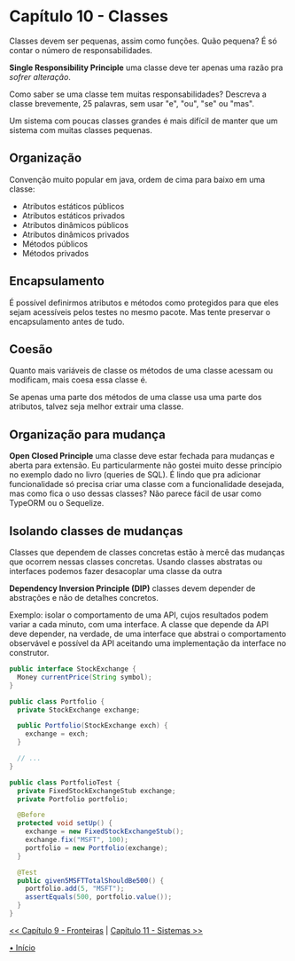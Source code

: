 # Capítulo 10 - Classes
Classes devem ser pequenas, assim como funções. Quão pequena? É só contar o 
número de responsabilidades.

**Single Responsibility Principle** uma classe deve ter apenas uma razão pra
_sofrer alteração_.

Como saber se uma classe tem muitas responsabilidades? Descreva a classe 
brevemente, 25 palavras, sem usar "e", "ou", "se" ou "mas".

Um sistema com poucas classes grandes é mais difícil de manter que um sistema
com muitas classes pequenas.

## Organização
Convenção muito popular em java, ordem de cima para baixo em uma classe: 

- Atributos estáticos públicos
- Atributos estáticos privados
- Atributos dinâmicos públicos
- Atributos dinâmicos privados
- Métodos públicos
- Métodos privados


## Encapsulamento
É possível definirmos atributos e métodos como protegidos para que eles sejam 
acessíveis pelos testes no mesmo pacote. Mas tente preservar o encapsulamento
antes de tudo.


## Coesão
Quanto mais variáveis de classe os métodos de uma classe acessam ou modificam, 
mais coesa essa classe é.

Se apenas uma parte dos métodos de uma classe usa uma parte dos atributos, talvez 
seja melhor extrair uma classe.


## Organização para mudança
**Open Closed Principle** uma classe deve estar fechada para mudanças e aberta
para extensão. Eu particularmente não gostei muito desse princípio no exemplo
dado no livro (queries de SQL). É lindo que pra adicionar funcionalidade só 
precisa criar uma classe com a funcionalidade desejada, mas como fica o uso 
dessas classes? Não parece fácil de usar como TypeORM ou o Sequelize.


## Isolando classes de mudanças
Classes que dependem de classes concretas estão à mercê das mudanças que ocorrem nessas classes concretas. Usando classes abstratas ou interfaces podemos fazer desacoplar uma classe da outra

**Dependency Inversion Principle (DIP)**  classes devem depender de abstrações e 
não de detalhes concretos.

Exemplo: isolar o comportamento de uma API, cujos resultados podem variar a cada
minuto, com uma interface. A classe que depende da API deve depender, na 
verdade, de uma interface que abstrai o comportamento observável e possível da 
API aceitando uma implementação da interface no construtor.

```java
public interface StockExchange {
  Money currentPrice(String symbol);
}

public class Portfolio {
  private StockExchange exchange;

  public Portfolio(StockExchange exch) {
    exchange = exch;
  }

  // ...
}

public class PortfolioTest {
  private FixedStockExchangeStub exchange;
  private Portfolio portfolio;

  @Before
  protected void setUp() {
    exchange = new FixedStockExchangeStub();
    exchange.fix("MSFT", 100);
    portfolio = new Portfolio(exchange);
  }

  @Test
  public given5MSFTTotalShouldBe500() {
    portfolio.add(5, "MSFT");
    assertEquals(500, portfolio.value());
  }
}
```

[<< Capítulo 9 - Fronteiras](./../chap09_UnitTests/README.md)
|
[Capítulo 11 - Sistemas >>](./../chap11_Systems/README.md)

[• Início](../../README.md)

